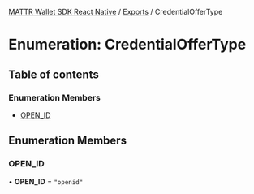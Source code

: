 [MATTR Wallet SDK React Native](../README.md) / [Exports](../modules.md) / CredentialOfferType

# Enumeration: CredentialOfferType

## Table of contents

### Enumeration Members

- [OPEN\_ID](CredentialOfferType.md#open_id)

## Enumeration Members

### OPEN\_ID

• **OPEN\_ID** = ``"openid"``
